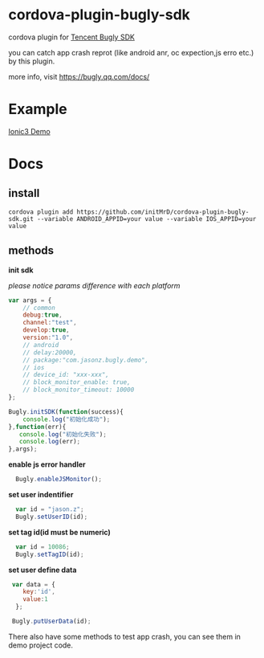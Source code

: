 # cordova-plugin-bugly-sdk



cordova plugin for [Tencent Bugly SDK](https://bugly.qq.com/)

you can catch app crash reprot (like android anr, oc expection,js erro etc.) by this plugin.

more info, visit https://bugly.qq.com/docs/



# Example

[Ionic3 Demo](https://github.com/jasonz1987/ionic-bugly-sdk-demo)



# Docs

## install

```shell
cordova plugin add https://github.com/initMrD/cordova-plugin-bugly-sdk.git --variable ANDROID_APPID=your value --variable IOS_APPID=your value
```



##  methods


**init sdk**

*please notice params difference with each platform*

```javascript
var args = {
    // common
    debug:true,
    channel:"test",
    develop:true,
    version:"1.0",
    // android
    // delay:20000,
    // package:"com.jasonz.bugly.demo",
    // ios
    // device_id: "xxx-xxx",
    // block_monitor_enable: true,
    // block_monitor_timeout: 10000
};

Bugly.initSDK(function(success){
	console.log("初始化成功");
},function(err){
   console.log("初始化失败");
   console.log(err);
},args);

```



**enable js error handler**

```javascript
  Bugly.enableJSMonitor();
```



**set user indentifier**

```javascript
  var id = "jason.z";
  Bugly.setUserID(id);
```



**set tag id(id must be numeric)**

```javascript
  var id = 10086;
  Bugly.setTagID(id);
```



**set user define data**


```javascript
 var data = {
    key:'id',
    value:1
  };

 Bugly.putUserData(id);
```



There also have some methods to test app crash, you can see them in demo project code.







